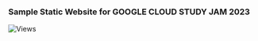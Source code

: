 ### Sample Static Website for GOOGLE CLOUD STUDY JAM 2023
![Views](https://komarev.com/ghpvc/?username=your-github-UjjwalMahar/Sample-Static-Website)
